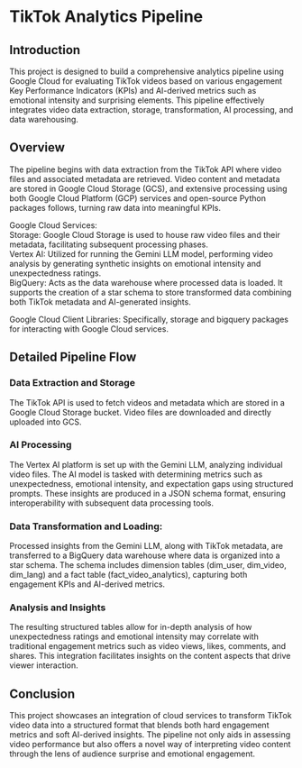 # TikTok Analytics Pipeline

## Introduction

This project is designed to build a comprehensive analytics pipeline using Google Cloud for evaluating TikTok videos based on various engagement Key Performance Indicators (KPIs) and AI-derived metrics such as emotional intensity and surprising elements. This pipeline effectively integrates video data extraction, storage, transformation, AI processing, and data warehousing.

## Overview

The pipeline begins with data extraction from the TikTok API where video files and associated metadata are retrieved. Video content and metadata are stored in Google Cloud Storage (GCS), and extensive processing using both Google Cloud Platform (GCP) services and open-source Python packages follows, turning raw data into meaningful KPIs.   

Google Cloud Services:   
Storage: Google Cloud Storage is used to house raw video files and their metadata, facilitating subsequent processing phases.   
Vertex AI: Utilized for running the Gemini LLM model, performing video analysis by generating synthetic insights on emotional intensity and unexpectedness ratings.   
BigQuery: Acts as the data warehouse where processed data is loaded. It supports the creation of a star schema to store transformed data combining both TikTok metadata and AI-generated insights.   

Google Cloud Client Libraries: Specifically, storage and bigquery packages for interacting with Google Cloud services.

## Detailed Pipeline Flow

### Data Extraction and Storage 
The TikTok API is used to fetch videos and metadata which are stored in a Google Cloud Storage bucket. Video files are downloaded and directly uploaded into GCS.

### AI Processing 
The Vertex AI platform is set up with the Gemini LLM, analyzing individual video files. The AI model is tasked with determining metrics such as unexpectedness, emotional intensity, and expectation gaps using structured prompts. These insights are produced in a JSON schema format, ensuring interoperability with subsequent data processing tools.

### Data Transformation and Loading:   
Processed insights from the Gemini LLM, along with TikTok metadata, are transferred to a BigQuery data warehouse where data is organized into a star schema. The schema includes dimension tables (dim_user, dim_video, dim_lang) and a fact table (fact_video_analytics), capturing both engagement KPIs and AI-derived metrics.

### Analysis and Insights   
The resulting structured tables allow for in-depth analysis of how unexpectedness ratings and emotional intensity may correlate with traditional engagement metrics such as video views, likes, comments, and shares. This integration facilitates insights on the content aspects that drive viewer interaction.

## Conclusion
This project showcases an integration of cloud services to transform TikTok video data into a structured format that blends both hard engagement metrics and soft AI-derived insights. The pipeline not only aids in assessing video performance but also offers a novel way of interpreting video content through the lens of audience surprise and emotional engagement.

